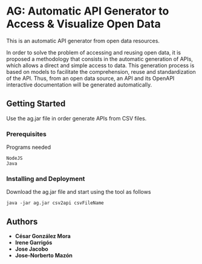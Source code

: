 # AG: Automatic API Generator to Access & Visualize Open Data

This is an automatic API generator from open data resources.

In order to solve the problem of accessing and reusing open data, it is proposed a methodology that consists in the automatic generation of APIs, which allows a direct and simple access to data. This generation process is based on models to facilitate the comprehension, reuse and standardization of the API. Thus, from an open data source, an API and its OpenAPI interactive documentation will be generated automatically.

## Getting Started

Use the ag.jar file in order generate APIs from CSV files.

### Prerequisites

Programs needed

```
NodeJS
Java
```

### Installing and Deployment

Download the ag.jar file and start using the tool as follows


```
java -jar ag.jar csv2api csvFileName
```



## Authors

* **César González Mora** 
* **Irene Garrigós** 
* **Jose Jacobo** 
* **Jose-Norberto Mazón** 